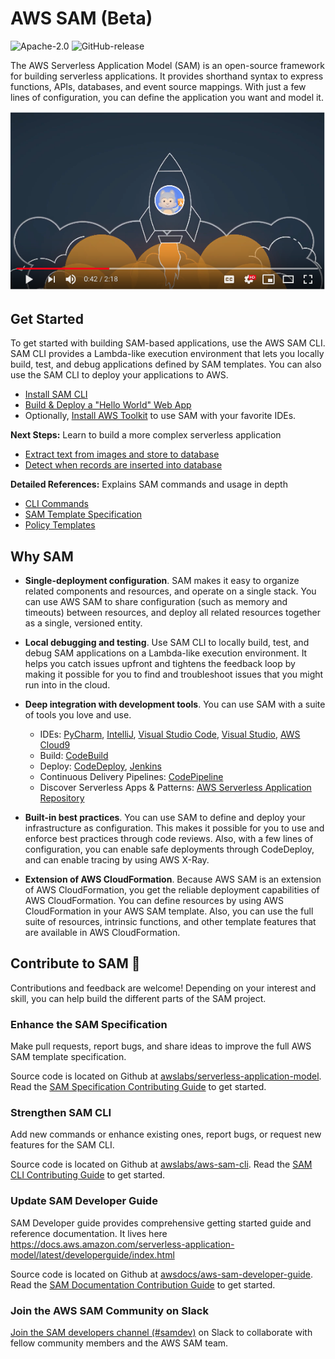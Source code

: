 <p align="center">
</p>

# AWS SAM (Beta)

![Apache-2.0](https://img.shields.io/npm/l/aws-sam-local.svg)
![GitHub-release](https://img.shields.io/github/release/awslabs/aws-sam-cli.svg)

The AWS Serverless Application Model (SAM) is an open-source framework for building serverless applications. 
It provides shorthand syntax to express functions, APIs, databases, and event source mappings. 
With just a few lines of configuration, you can define the application you want and model it.

[![Getting Started with AWS SAM](./get-started-youtube.png)](https://www.youtube.com/watch?v=1dzihtC5LJ0)

## Get Started

To get started with building SAM-based applications, use the AWS SAM CLI. SAM CLI provides a Lambda-like execution 
environment that lets you locally build, test, and debug applications defined by SAM templates. You can also use the 
SAM CLI to deploy your applications to AWS.

* [Install SAM CLI](https://docs.aws.amazon.com/serverless-application-model/latest/developerguide/serverless-sam-cli-install.html)
* [Build & Deploy a "Hello World" Web App](https://docs.aws.amazon.com/serverless-application-model/latest/developerguide/serverless-quick-start.html)
* Optionally, [Install AWS Toolkit](https://aws.amazon.com/getting-started/tools-sdks/#IDE_and_IDE_Toolkits) to use SAM with your favorite IDEs.


**Next Steps:** Learn to build a more complex serverless application
* [Extract text from images and store to database](https://docs.aws.amazon.com/serverless-application-model/latest/developerguide/serverless-example-s3.html)
* [Detect when records are inserted into database](https://docs.aws.amazon.com/serverless-application-model/latest/developerguide/serverless-example-ddb.html)


**Detailed References:** Explains SAM commands and usage in depth
* [CLI Commands](https://docs.aws.amazon.com/serverless-application-model/latest/developerguide/serverless-sam-cli-command-reference.html)
* [SAM Template Specification](https://github.com/awslabs/serverless-application-model/blob/master/versions/2016-10-31.md)
* [Policy Templates](https://docs.aws.amazon.com/serverless-application-model/latest/developerguide/serverless-policy-templates.html)

## Why SAM

+ **Single\-deployment configuration**\. SAM makes it easy to organize related components and resources, and operate on a single stack\. You can use AWS SAM to share configuration \(such as memory and timeouts\) between resources, and deploy all related resources together as a single, versioned entity\.
   
+ **Local debugging and testing**\. Use SAM CLI to locally build, test, and debug SAM applications on a Lambda-like execution environment. It helps you catch issues upfront and tightens the feedback loop by making it possible for you to find and troubleshoot issues that you might run into in the cloud.

+ **Deep integration with development tools**. You can use SAM with a suite of tools you love and use.
    + IDEs: [PyCharm](https://aws.amazon.com/pycharm/), [IntelliJ](https://aws.amazon.com/intellij/), [Visual Studio Code](https://aws.amazon.com/visualstudiocode/), [Visual Studio](https://aws.amazon.com/visualstudio/), [AWS Cloud9](https://aws.amazon.com/cloud9/)
    + Build: [CodeBuild](https://docs.aws.amazon.com/codebuild/latest/userguide/)
    + Deploy: [CodeDeploy](https://docs.aws.amazon.com/codedeploy/latest/userguide/), [Jenkins](https://wiki.jenkins.io/display/JENKINS/AWS+SAM+Plugin)
    + Continuous Delivery Pipelines: [CodePipeline](https://docs.aws.amazon.com/codepipeline/latest/userguide/) 
    + Discover Serverless Apps & Patterns: [AWS Serverless Application Repository](https://docs.aws.amazon.com/serverlessrepo/latest/devguide/)

+ **Built\-in best practices**\. You can use SAM to define and deploy your infrastructure as configuration. This makes it possible for you to use and enforce best practices through code reviews. Also, with a few lines of configuration, you can enable safe deployments through CodeDeploy, and can enable tracing by using AWS X\-Ray\.

+ **Extension of AWS CloudFormation**\. Because AWS SAM is an extension of AWS CloudFormation, you get the reliable deployment capabilities of AWS CloudFormation\. You can define resources by using AWS CloudFormation in your AWS SAM template\. Also, you can use the full suite of resources, intrinsic functions, and other template features that are available in AWS CloudFormation\.


## Contribute to SAM 👷

Contributions and feedback are welcome! Depending on your interest and skill, you can help build the different parts 
of the SAM project.

### Enhance the SAM Specification
Make pull requests, report bugs, and share ideas to improve the full AWS SAM template specification.

Source code is located on Github at [awslabs/serverless-application-model](https://github.com/awslabs/serverless-application-model). 
Read the [SAM Specification Contributing Guide](https://github.com/awslabs/serverless-application-model/blob/master/CONTRIBUTING.md)
to get started.

### Strengthen SAM CLI
Add new commands or enhance existing ones, report bugs, or request new features for the SAM CLI.

Source code is located on Github at [awslabs/aws-sam-cli](https://github.com/awslabs/aws-sam-cli). Read the [SAM CLI Contributing Guide](https://github.com/awslabs/aws-sam-cli/blob/develop/CONTRIBUTING.md) to 
get started. 

### Update SAM Developer Guide 
SAM Developer guide provides comprehensive getting started guide and reference documentation. It lives here
https://docs.aws.amazon.com/serverless-application-model/latest/developerguide/index.html 

Source code is located on Github at [awsdocs/aws-sam-developer-guide](https://github.com/awsdocs/aws-sam-developer-guide).
Read the [SAM Documentation Contribution Guide](https://github.com/awsdocs/aws-sam-developer-guide/blob/master/CONTRIBUTING.md) to get
started. 

### Join the AWS SAM Community on Slack
[Join the SAM developers channel (#samdev)](https://join.slack.com/t/awsdevelopers/shared_invite/enQtMzg3NTc5OTM2MzcxLTdjYTdhYWE3OTQyYTU4Njk1ZWY4Y2ZjYjBhMTUxNGYzNDg5MWQ1ZTc5MTRlOGY0OTI4NTdlZTMwNmI5YTgwOGM/) on Slack to collaborate with fellow community members and the AWS SAM team.



